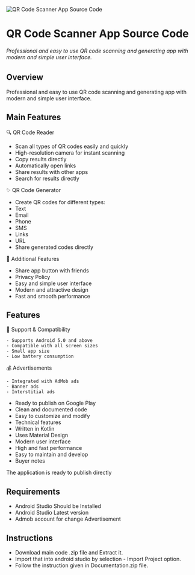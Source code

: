 ![QR Code Scanner App Source Code](https://www.codester.com/static/uploads/items/000/053/53301/preview-xl.jpg)


# QR Code Scanner App Source Code
###### Professional and easy to use QR code scanning and generating app with modern and simple user interface.


## Overview
Professional and easy to use QR code scanning and generating app with modern and simple user interface.

## Main Features
🔍 QR Code Reader
- Scan all types of QR codes easily and quickly
- High-resolution camera for instant scanning
- Copy results directly
- Automatically open links
- Share results with other apps
- Search for results directly

✨ QR Code Generator

- Create QR codes for different types:
- Text
- Email
- Phone
- SMS
- Links
- URL
- Share generated codes directly

💫 Additional Features

- Share app button with friends
- Privacy Policy
- Easy and simple user interface
- Modern and attractive design
- Fast and smooth performance


## Features
📱 Support & Compatibility

    - Supports Android 5.0 and above
    - Compatible with all screen sizes
    - Small app size
    - Low battery consumption

💰 Advertisements

    - Integrated with AdMob ads
    - Banner ads
    - Interstitial ads

- Ready to publish on Google Play
- Clean and documented code
- Easy to customize and modify
- Technical features
- Written in Kotlin
- Uses Material Design
- Modern user interface
- High and fast performance
- Easy to maintain and develop
- Buyer notes

The application is ready to publish directly


## Requirements
- Android Studio Should be Installed
- Android Studio Latest version
- Admob account for change Advertisement
## Instructions
- Download main code .zip file and Extract it.
- Import that into android studio by selection - Import Project option. 
- Follow the instruction given in Documentation.zip file.
 
